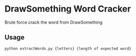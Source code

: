 # DrawSomething Word Cracker
Brute force crack the word from DrawSomething

## Usage
`python extractWords.py {letters} {length of expected word}`